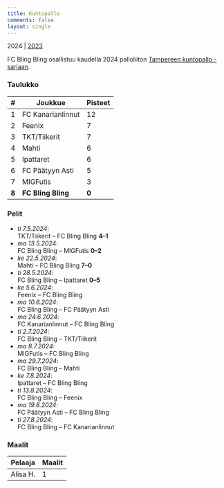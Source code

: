 ```yaml
---
title: Kuntopallo
comments: false
layout: single
---
```


2024 | [2023](/series/2023)


 FC Bling Bling osallistuu kaudella 2024 palloliiton [Tampereen kuntopallo -sarjaan](https://tulospalvelu.palloliitto.fi/category/NH1!lanhl24/tables).


### Taulukko
| # | Joukkue | Pisteet |
|---|---------| ---|
|1 | FC Kanarianlinnut | 12 |
|2 | Feenix | 7 |
|3 | TKT/Tiikerit | 7 |
|4 | Mahti | 6 |
|5 | Ipattaret | 6 |
|6 | FC Päätyyn Asti | 5 |
|7 | MIGFutis | 3 |
| **8** | **FC Bling Bling** | **0** |

### Pelit

* *ti 7.5.2024*:\
  TKT/Tiikerit – FC Bling Bling **4–1** 
* *ma 13.5.2024*:\
  FC Bling Bling – MIGFutis **0–2** 
* *ke 22.5.2024*:\
  Mahti – FC Bling Bling **7–0** 
* *ti 28.5.2024*:\
  FC Bling Bling – Ipattaret **0–5** 
* *ke 5.6.2024*:\
  Feenix – FC Bling Bling  
* *ma 10.6.2024*:\
  FC Bling Bling – FC Päätyyn Asti  
* *ma 24.6.2024*:\
  FC Kanarianlinnut – FC Bling Bling  
* *ti 2.7.2024*:\
  FC Bling Bling – TKT/Tiikerit  
* *ma 8.7.2024*:\
  MIGFutis – FC Bling Bling  
* *ma 29.7.2024*:\
  FC Bling Bling – Mahti  
* *ke 7.8.2024*:\
  Ipattaret – FC Bling Bling  
* *ti 13.8.2024*:\
  FC Bling Bling – Feenix  
* *ma 19.8.2024*:\
  FC Päätyyn Asti – FC Bling Bling  
* *ti 27.8.2024*:\
  FC Bling Bling – FC Kanarianlinnut  

### Maalit


| Pelaaja | Maalit |
|---| ---|
|Alisa H. | 1 |